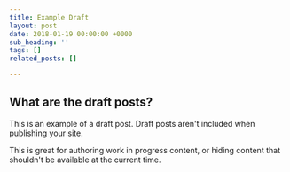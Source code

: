 ```yaml
---
title: Example Draft
layout: post
date: 2018-01-19 00:00:00 +0000
sub_heading: ''
tags: []
related_posts: []

---
```

## What are the draft posts?

This is an example of a draft post. Draft posts aren't included when publishing your site.

This is great for authoring work in progress content, or hiding content that shouldn't be available at the current time.